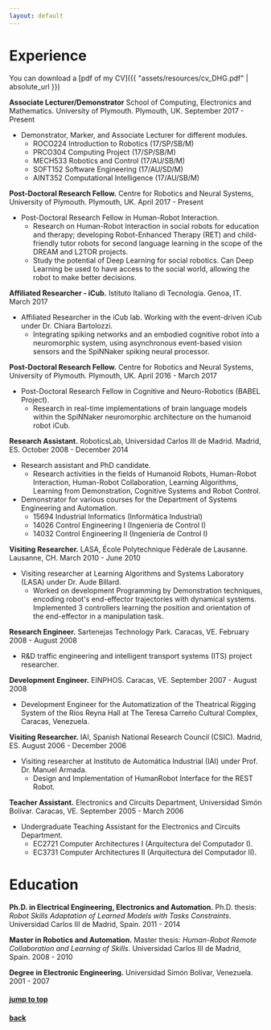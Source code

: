 ```yaml
---
layout: default
---
```


# [](#experience)Experience

You can download a [pdf of my CV]({{ "assets/resources/cv_DHG.pdf" | absolute_url }})


**Associate Lecturer/Demonstrator** School of Computing, Electronics and Mathematics. University of Plymouth. Plymouth, UK. September 2017 - Present

- Demonstrator, Marker, and Associate Lecturer for different modules.
    - ROCO224 Introduction to Robotics (17/SP/SB/M)
    - PRCO304 Computing Project (17/SP/SB/M)
    - MECH533 Robotics and Control (17/AU/SB/M)
    - SOFT152 Software Engineering (17/AU/SD/M)
    - AINT352 Computational Intelligence (17/AU/SB/M)

**Post-Doctoral Research Fellow.** Centre for Robotics and Neural Systems, University of Plymouth. Plymouth, UK. April 2017 - Present

- Post-Doctoral Research Fellow in Human-Robot Interaction.
    - Research on Human-Robot Interaction in social robots for education and therapy; developing Robot-Enhanced Therapy (RET) and child-friendly tutor robots for second language learning in the scope of the DREAM and L2TOR projects.
    - Study the potential of Deep Learning for social robotics. Can Deep Learning be used to have access to the social world, allowing the robot to make better decisions.


**Affiliated Researcher - iCub.** Istituto Italiano di Tecnologia. Genoa, IT. March 2017

- Affiliated Researcher in the iCub lab. Working with the event-driven iCub under Dr. Chiara Bartolozzi.
    - Integrating spiking networks and an embodied cognitive robot into a neuromorphic system, using asynchronous event-based vision sensors and the SpiNNaker spiking neural processor.


**Post-Doctoral Research Fellow.** Centre for Robotics and Neural Systems, University of Plymouth. Plymouth, UK. April 2016 - March 2017  

- Post-Doctoral Research Fellow in Cognitive and Neuro-Robotics (BABEL
Project).
    - Research in real-time implementations of brain language models within the SpiNNaker neuromorphic architecture on the humanoid robot iCub.


**Research Assistant.** RoboticsLab, Universidad Carlos III de Madrid. Madrid,
ES. October 2008 - December 2014

- Research assistant and PhD candidate.
    - Research activities in the fields of Humanoid Robots, Human-Robot Interaction, Human-Robot Collaboration, Learning Algorithms, Learning from Demonstration, Cognitive Systems and Robot Control.
- Demonstrator for various courses for the Department of Systems Engineering and Automation.
    - 15694 Industrial Informatics (Informática Industrial)
    - 14026 Control Engineering I (Ingeniería de Control I)
    - 14032 Control Engineering II (Ingeniería de Control I)


**Visiting Researcher.** LASA, École Polytechnique Fédérale de Lausanne. Lausanne, CH. March 2010 - June 2010

- Visiting researcher at Learning Algorithms and Systems Laboratory (LASA)
under Dr. Aude Billard.
    - Worked on development Programming by Demonstration techniques, encoding robot's end-effector trajectories with dynamical systems. Implemented 3 controllers learning the position and orientation of the end-effector in a manipulation task.

**Research Engineer.** Sartenejas Technology Park. Caracas, VE. February 2008 - August 2008

- R&D traffic engineering and intelligent transport systems (ITS) project researcher.

**Development Engineer.** EINPHOS. Caracas, VE. September 2007 - August 2008

- Development Engineer for the Automatization of the Theatrical Rigging System of the Ríos Reyna Hall at The Teresa Carreño Cultural Complex, Caracas, Venezuela.

**Visiting Researcher.** IAI, Spanish National Research Council (CSIC). Madrid,
ES. August 2006 - December 2006

- Visiting researcher at Instituto de Automática Industrial (IAI) under
Prof. Dr. Manuel Armada.
    - Design and Implementation of Human­Robot Interface for the REST Robot.

**Teacher Assistant.** Electronics and Circuits Department, Universidad Simón
Bolívar. Caracas, VE. September 2005 - March 2006

- Undergraduate Teaching Assistant for the Electronics and Circuits Department.
    - EC2721 Computer Architectures I (Arquitectura del Computador I).
    - EC3731 Computer Architectures II (Arquitectura del Computador II).


# [](#education)Education

**Ph.D. in Electrical Engineering, Electronics and Automation.**
Ph.D. thesis: _Robot Skills Adaptation of Learned Models with
Tasks Constraints_.
Universidad Carlos III de Madrid, Spain. 2011 - 2014

**Master in Robotics and Automation.**
Master thesis: _Human-Robot Remote Collaboration and Learning of
Skills_.
Universidad Carlos III de Madrid, Spain. 2008 - 2010

**Degree in Electronic Engineering.** Universidad Simón Bolívar, Venezuela. 2001 - 2007


#### [jump to top](#experience)
#### [back](javascript:history.back())
